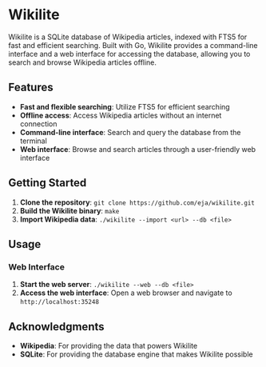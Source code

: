 # Wikilite
Wikilite is a SQLite database of Wikipedia articles, indexed with FTS5 for fast and efficient searching. Built with Go, Wikilite provides a command-line interface and a web interface for accessing the database, allowing you to search and browse Wikipedia articles offline.

## Features
* **Fast and flexible searching**: Utilize FTS5 for efficient searching
* **Offline access**: Access Wikipedia articles without an internet connection
* **Command-line interface**: Search and query the database from the terminal
* **Web interface**: Browse and search articles through a user-friendly web interface

## Getting Started
1. **Clone the repository**: `git clone https://github.com/eja/wikilite.git`
2. **Build the Wikilite binary**: `make`
3. **Import Wikipedia data**: `./wikilite --import <url> --db <file>`

## Usage

### Web Interface
1. **Start the web server**: `./wikilite --web --db <file>`
2. **Access the web interface**: Open a web browser and navigate to `http://localhost:35248`

## Acknowledgments
* **Wikipedia**: For providing the data that powers Wikilite
* **SQLite**: For providing the database engine that makes Wikilite possible
